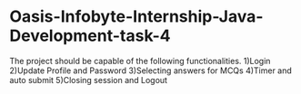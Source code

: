 # Oasis-Infobyte-Internship-Java-Development-task-4
The project should be capable of the following functionalities. 1)Login 2)Update Profile and Password 3)Selecting answers for MCQs 4)Timer and auto submit 5)Closing session and Logout
